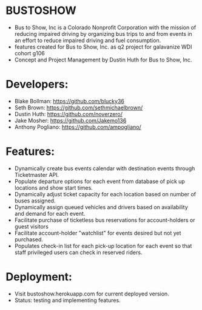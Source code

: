 # BUSTOSHOW

- Bus to Show, Inc is a Colorado Nonprofit Corporation with the mission of reducing impaired driving by organizing bus trips to and from events in an effort to reduce impaired driving and fuel consumption.
- features created for Bus to Show, Inc. as q2 project for galavanize WDI cohort g106
- Concept and Project Management by Dustin Huth for Bus to Show, Inc.

# Developers:
- Blake Bollman: https://github.com/blucky36
- Seth Brown: https://github.com/sethmichaelbrown/
- Dustin Huth: https://github.com/noverzero/
- Jake Mosher: https://github.com/Jakemo136
- Anthony Pogliano: https://github.com/ampogliano/

# Features:
- Dynamically create bus events calendar with destination events through Ticketmaster API.
- Populate departure options for each event from database of pick up locations and show start times.
- Dynamically adjust ticket capacity for each location based on number of buses assigned.
- Dynamically assign queued vehicles and drivers based on availability and demand for each event.
- Facilitate purchase of ticketless bus reservations for account-holders or guest visitors
- Facilitate account-holder "watchlist" for events desired but not yet purchased.
- Populates check-in list for each pick-up location for each event so that staff privileged users can check in reserved riders.

# Deployment:
- Visit bustoshow.herokuapp.com for current deployed version.
- Status: testing and implementing features.
